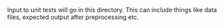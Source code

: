 Input to unit tests will go in this directory. This can include things like data files, expected output after preprocessing etc.
